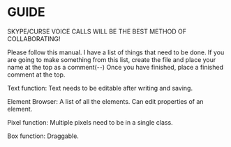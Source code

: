 GUIDE
=====

SKYPE/CURSE VOICE CALLS WILL BE THE BEST METHOD OF COLLABORATING!

Please follow this manual.
I have a list of things that need to be done.
If you are going to make something from this list, create the file and place your name at the top as a comment(--)
Once you have finished, place a finished comment at the top.

Text function: Text needs to be editable after writing and saving.

Element Browser: A list of all the elements. Can edit properties of an element.

Pixel function: Multiple pixels need to be in a single class.

Box function: Draggable.
